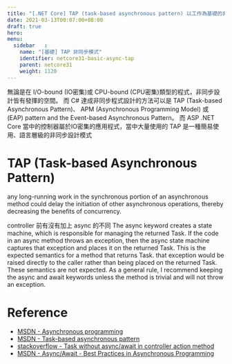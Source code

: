 ```yaml
---
title: "[.NET Core] TAP (task-based asynchronous pattern) 以工作為基礎的非同步模式"
date: 2021-03-13T00:07:00+08:00
draft: true
hero: 
menu:
  sidebar	:
    name: "[基礎] TAP 非同步模式"
    identifier: netcore31-basic-async-tap
    parent: netcore31
    weight: 1120
---
```

無論是在 I/O-bound (IO密集)或 CPU-bound (CPU密集)類型的程式，非同步設計皆有發揮的空間。
而 C# 達成非同步程式設計的方法可以是
 TAP (Task-based Asynchronous Pattern)、
 APM (Asynchronous Programming Model) 或
 (EAP) pattern and the Event-based Asynchronous Pattern。
而 ASP .NET Core 當中的控制器屬於IO密集的應用程式，當中大量使用的 TAP 是一種簡易使用、語言層級的非同步設計模式

# TAP (Task-based Asynchronous Pattern)

any long-running work in the synchronous portion of an asynchronous method could delay the initiation of other asynchronous operations, thereby decreasing the benefits of concurrency.

controller 前有沒有加上 async 的不同
The async keyword creates a state machine, which is responsible for managing the returned Task. If the code in an async method throws an exception, then the async state machine captures that exception and places it on the returned Task. This is the expected semantics for a method that returns Task.
 that exception would be raised directly to the caller rather than being placed on the returned Task. These semantics are not expected.
 As a general rule, I recommend keeping the async and await keywords unless the method is trivial and will not throw an exception.
# Reference
- [MSDN - Asynchronous programming](https://docs.microsoft.com/en-us/dotnet/csharp/async)
- [MSDN - Task-based asynchronous pattern](https://docs.microsoft.com/en-us/dotnet/standard/asynchronous-programming-patterns/task-based-asynchronous-pattern-tap)
- [stackoverflow - Task without async/await in controller action method](https://stackoverflow.com/questions/59823334/task-without-async-await-in-controller-action-method)
- [MSDN - Async/Await - Best Practices in Asynchronous Programming](https://docs.microsoft.com/en-us/archive/msdn-magazine/2013/march/async-await-best-practices-in-asynchronous-programming)